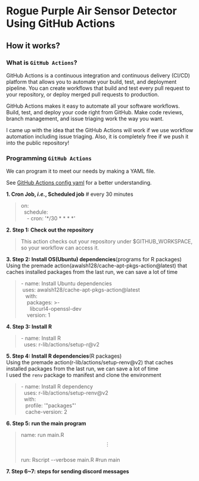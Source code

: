 # Rogue Purple Air Sensor Detector Using GitHub Actions

## How it works?  

### What is `GitHub Actions`?  

GitHub Actions is a continuous integration and continuous delivery (CI/CD) platform that allows you to automate your build, test, and deployment pipeline. You can create workflows that build and test every pull request to your repository, or deploy merged pull requests to production.  

GitHub Actions makes it easy to automate all your software workflows. Build, test, and deploy your code right from GitHub. Make code reviews, branch management, and issue triaging work the way you want.

I came up with the idea that the GitHub Actions will work if we use workflow automation including issue triaging. Also, it is completely free if we push it into the public repository!

### Programming `GitHub Actions`

We can program it to meet our needs by making a YAML file.

See [GitHub Actions config yaml](https://github.com/YONGHUNI/rougue_PA_detector/blob/main/.github/workflows/check.yml) for a better understanding.

**1. Cron Job, *i.e.*, Scheduled job** # every 30 minutes
> on:  
> &nbsp; schedule:  
> &nbsp; &nbsp;  \- cron: '*/30 * * * *' 

**2. Step 1: Check out the repository**
> This action checks out your repository under $GITHUB_WORKSPACE, so your workflow can access it.


**3. Step 2: Install OS(Ubuntu) dependencies**(programs for R packages)  
Using the premade action(awalsh128/cache-apt-pkgs-action@latest) that caches installed packages from the last run, we can save a lot of time  
> \- name: Install Ubuntu dependencies  
  &nbsp;uses: awalsh128/cache-apt-pkgs-action@latest  
  &nbsp; &nbsp;with:   
  &nbsp;  &nbsp;&nbsp;packages: >-  
  &nbsp;     &nbsp; &nbsp;&nbsp;libcurl4-openssl-dev  
  &nbsp;  &nbsp;&nbsp;version: 1  


**4. Step 3: Install R**  
> \- name: Install R  
  &nbsp;&nbsp;uses: r-lib/actions/setup-r@v2  

**5. Step 4: Install R dependencies**(R packages)  
Using the premade action(r-lib/actions/setup-renv@v2) that caches installed packages from the last run, we can save a lot of time  
I used the `renv` package to manifest and clone the environment  

> \- name: Install R dependency  
  &nbsp;&nbsp;uses: r-lib/actions/setup-renv@v2  
  &nbsp;&nbsp;with:  
  &nbsp;&nbsp;&nbsp;profile: '"packages"'  
  &nbsp;&nbsp;&nbsp;cache-version: 2  



**6. Step 5: run the main program**  
>name: run main.R  
> $$\vdots$$  
>run: Rscript --verbose main.R #run main  

**7. Step 6~7: steps for sending discord messages**  

